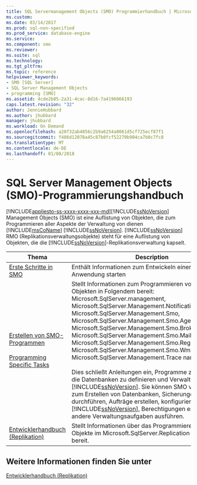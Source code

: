 ```yaml
---
title: SQL Servermanagement Objects (SMO) Programmierhandbuch | Microsoft Docs
ms.custom: 
ms.date: 03/14/2017
ms.prod: sql-non-specified
ms.prod_service: database-engine
ms.service: 
ms.component: smo
ms.reviewer: 
ms.suite: sql
ms.technology: 
ms.tgt_pltfrm: 
ms.topic: reference
helpviewer_keywords:
- SMO [SQL Server]
- SQL Server Management Objects
- programming [SMO]
ms.assetid: 4cde2b85-2a31-4cac-8d16-7a4196066193
caps.latest.revision: "32"
author: JennieHubbard
ms.author: jhubbard
manager: jhubbard
ms.workload: On Demand
ms.openlocfilehash: a20f32ab4856c2b9a6254a0061d5cf725ecf87f1
ms.sourcegitcommit: f486d12078a45c87b0fcf52270b904ca7b0c7fc8
ms.translationtype: MT
ms.contentlocale: de-DE
ms.lasthandoff: 01/08/2018
---
```

# <a name="sql-server-management-objects-smo-programming-guide"></a>SQL Server Management Objects (SMO)-Programmierungshandbuch
[!INCLUDE[appliesto-ss-xxxx-xxxx-xxx-md](../../includes/appliesto-ss-xxxx-xxxx-xxx-md.md)][!INCLUDE[ssNoVersion](../../includes/ssnoversion-md.md)] Management Objects (SMO) ist eine Auflistung von Objekten, die zum Programmieren aller Aspekte der Verwaltung von dienen [!INCLUDE[msCoName](../../includes/msconame-md.md)] [!INCLUDE[ssNoVersion](../../includes/ssnoversion-md.md)]. [!INCLUDE[ssNoVersion](../../includes/ssnoversion-md.md)] RMO (Replikationsverwaltungsobjekte) steht für eine Auflistung von Objekten, die die [!INCLUDE[ssNoVersion](../../includes/ssnoversion-md.md)]-Replikationsverwaltung kapselt.  
  
|Thema|Description|  
|-----------|-----------------|
|[Erste Schritte in SMO](getting-started-in-smo.md)|Enthält Informationen zum Entwickeln einer SMO-Anwendung starten
|[Erstellen von SMO-Programmen](../../relational-databases/server-management-objects-smo/create-program/creating-smo-programs.md)<br /><br /> [Programming Specific Tasks](../../relational-databases/server-management-objects-smo/tasks/programming-specific-tasks.md)|Stellt Informationen zum Programmieren von SMO-Objekten in Folgendem bereit: Microsoft.SqlServer.management, Microsoft.SqlServer.Management.NotificationServices, Microsoft.SqlServer.Management.Smo, Microsoft.SqlServer.Management.Smo.Agent, Microsoft.SqlServer.Management.Smo.Broker, Microsoft.SqlServer.Management.Smo.Mail, Microsoft.SqlServer.Management.Smo.RegisteredServers, Microsoft.SqlServer.Management.Smo.Wmi, and Microsoft.SqlServer.Management.Trace namespaces.<br /><br /> Dies schließt Anleitungen ein, Programme zu schreiben, die Datenbanken zu definieren und Verwalten von [!INCLUDE[ssNoVersion](../../includes/ssnoversion-md.md)]. Sie können SMO verwenden, zum Erstellen von Datenbanken, Sicherungen durchführen, Aufträge erstellen, konfigurieren Sie [!INCLUDE[ssNoVersion](../../includes/ssnoversion-md.md)], Berechtigungen erteilen und andere Verwaltungsaufgaben ausführen.|  
|[Entwicklerhandbuch (Replikation)](../../relational-databases/replication/concepts/replication-developer-documentation.md)|Stellt Informationen über das Programmieren der RMO-Objekte im Microsoft.SqlServer.Replication-Namespace bereit.|  
  
## <a name="see-also"></a>Weitere Informationen finden Sie unter  
 [Entwicklerhandbuch (Replikation)](../../relational-databases/replication/concepts/replication-developer-documentation.md)  
  
  
